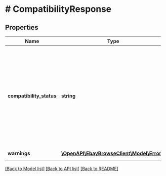 # # CompatibilityResponse

## Properties

Name | Type | Description | Notes
------------ | ------------- | ------------- | -------------
**compatibility_status** | **string** | An enumeration value that tells you if the item is compatible with the product. &lt;br&gt;&lt;br&gt;The values are: &lt;ul&gt;   &lt;li&gt;   &lt;b&gt; COMPATIBLE&lt;/b&gt; - Indicates the item is compatible with the product specified in the request.&lt;/li&gt;   &lt;li&gt;   &lt;b&gt; NOT_COMPATIBLE&lt;/b&gt; - Indicates the item is not compatible with the product specified in the request. Be sure to check all the &lt;b&gt; value&lt;/b&gt; fields to ensure they are correct as errors in the value can also cause this response.&lt;/li&gt;   &lt;li&gt; &lt;b&gt; UNDETERMINED&lt;/b&gt; - Indicates one or more attributes for the specified product are missing so compatibility cannot be determined.  The response returns the attributes that are missing.&lt;/li&gt;  &lt;/ul&gt;  Code so that your app gracefully handles any future changes to this list. For implementation help, refer to &lt;a href&#x3D;&#39;https://developer.ebay.com/api-docs/buy/browse/types/gct:CompatibilityStatus&#39;&gt;eBay API documentation&lt;/a&gt; | [optional]
**warnings** | [**\OpenAPI\EbayBrowseClient\Model\Error[]**](Error.md) | An array of warning messages. These types of errors do not prevent the method from executing but should be checked. | [optional]

[[Back to Model list]](../../README.md#models) [[Back to API list]](../../README.md#endpoints) [[Back to README]](../../README.md)
